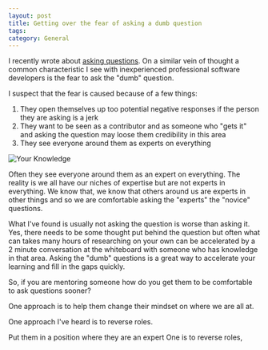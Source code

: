 ```yaml
---
layout: post
title: Getting over the fear of asking a dumb question
tags: 
category: General
---
```


I recently wrote about [asking questions](http://blog.markpearl.co.za/Asking-questions). On a similar vein of thought a common characteristic I see with inexperienced professional software developers is the fear to ask the "dumb" question. 


I suspect that the fear is caused because of a few things:

1. They open themselves up too potential negative responses if the person they are asking is a jerk  
2. They want to be seen as a contributor and as someone who "gets it" and asking the question may loose them credibility in this area 
3. They see everyone around them as experts on everything

<img class="img-responsive" alt="Your Knowledge" src="{{ site.url }}/assets/images/your-knowledge.png">


Often they see everyone around them as an expert on everything. The reality is we all have our niches of expertise but are not experts in everything. We know that, we know that others around us are experts in other things and so we are comfortable asking the "experts" the "novice" questions.

What I've found is usually not asking the question is worse than asking it. Yes, there needs to be some thought put behind the question but often what can takes many hours of researching on your own can be accelerated by a 2 minute conversation at the whiteboard with someone who has knowledge in that area. Asking the "dumb" questions is a great way to accelerate your learning and fill in the gaps quickly.

So, if you are mentoring someone how do you get them to be comfortable to ask questions sooner?

One approach is to help them change their mindset on where we are all at. 


One approach I've heard is to reverse roles. 

Put them in a position where they are an expert 
One is to reverse roles, 

